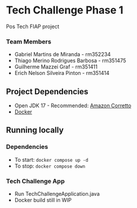 # Tech Challenge Phase 1
Pos Tech FIAP project

### Team Members
- Gabriel Martins de Miranda - rm352234
- Thiago Merino Rodrigues Barbosa - rm351475
- Guilherme Mazzei Graf - rm351411
- Erich Nelson Silveira Pinton - rm351414

## Project Dependencies
- Open JDK 17 - Recommended: [Amazon Corretto](https://docs.aws.amazon.com/corretto/latest/corretto-17-ug/downloads-list.html)
- [Docker](https://docs.docker.com/get-docker/)

## Running locally

### Dependencies

- To start: `docker compose up -d`
- To stop: `docker compose down`

### Tech Challenge App
- Run TechChallengeApplication.java
- Docker build still in WIP


